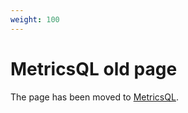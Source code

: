 ```yaml
---
weight: 100
---
```


# MetricsQL old page

The page has been moved to [MetricsQL](https://docs.victoriametrics.com/victoriametrics/metricsql/).
